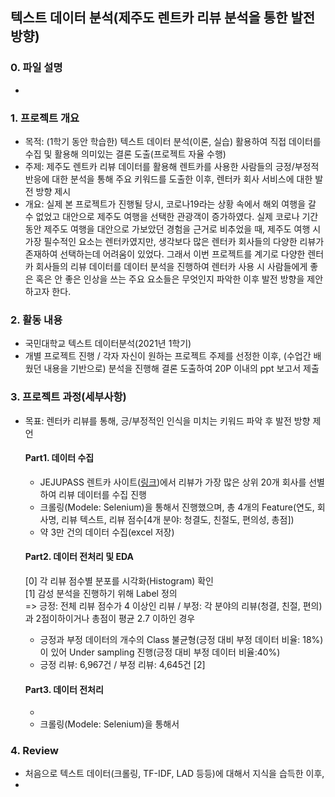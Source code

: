 
## 텍스트 데이터 분석(제주도 렌트카 리뷰 분석을 통한 발전 방향)

### 0. 파일 설명
- 

### 1. 프로젝트 개요
- 목적: (1학기 동안 학습한) 텍스트 데이터 분석(이론, 실습) 활용하여 직접 데이터를 수집 및 활용해 의미있는 결론 도출(프로젝트 자율 수행)
- 주제: 제주도 렌트카 리뷰 데이터를 활용해 렌트카를 사용한 사람들의 긍정/부정적 반응에 대한 분석을 통해 주요 키워드를 도출한 이후, 렌터카 회사 서비스에 대한 발전 방향 제시
- 개요: 실제 본 프로젝트가 진행될 당시, 코로나19라는 상황 속에서 해외 여행을 갈 수 없었고 대안으로 제주도 여행을 선택한 관광객이 증가하였다. 실제 코로나 기간동안 제주도 여행을 대안으로 가보았던 경험을 근거로 비추었을 때, 제주도 여행 시 가장 필수적인 요소는 렌터카였지만, 생각보다 많은 렌터카 회사들의 다양한 리뷰가 존재하여 선택하는데 어려움이 있었다. 그래서 이번 프로젝트를 계기로 다양한 렌터카 회사들의 리뷰 데이터를 데이터 분석을 진행하여 렌터카 사용 시 사람들에게 좋은 혹은 안 좋은 인상을 쓰는 주요 요소들은 무엇인지 파악한 이후 발전 방향을 제안하고자 한다. 

### 2. 활동 내용 
- 국민대학교 텍스트 데이터분석(2021년 1학기) 
- 개별 프로젝트 진행 / 각자 자신이 원하는 프로젝트 주제를 선정한 이후, (수업간 배웠던 내용을 기반으로) 분석을 진행해 결론 도출하여 20P 이내의 ppt 보고서 제출
 
### 3. 프로젝트 과정(세부사항)
- 목표: 렌터카 리뷰를 통해, 긍/부정적인 인식을 미치는 키워드 파악 후 발전 방향 제언 

  #### Part1. 데이터 수집  
   - JEJUPASS 렌트카 사이트([링크](https://rentcar.jejupass.com/web?gclid=Cj0KCQjwio6XBhCMARIsAC0u9aE1irHNEONOUm4oyynbvCEvJmlj4FQ5W3PJnAVBbPfHzPHYppUFErwaAov1EALw_wcB))에서 리뷰가 가장 많은 상위 20개 회사를 선별하여 리뷰 데이터를 수집 진행  
   - 크롤링(Modele: Selenium)을 통해서 진행했으며, 총 4개의 Feature(연도, 회사명, 리뷰 텍스트, 리뷰 점수[4개 분야: 청결도, 친절도, 편의성, 총점])  
   - 약 3만 건의 데이터 수집(excel 저장)  
 
  #### Part2. 데이터 전처리 및 EDA  
   [0] 각 리뷰 점수별 분포를 시각화(Histogram) 확인  
   [1] 감성 분석을 진행하기 위해 Label 정의   
     => 긍정: 전체 리뷰 점수가 4 이상인 리뷰 / 부정: 각 분야의 리뷰(청결, 친절, 편의)과 2점이하이거나 총점이 평균 2.7 이하인 경우  
   - 긍정과 부정 데이터의 개수의 Class 불균형(긍정 대비 부정 데이터 비율: 18%)이 있어 Under sampling 진행(긍정 대비 부정 데이터 비율:40%)
   - 긍정 리뷰: 6,967건 / 부정 리뷰: 4,645건
   [2]

  #### Part3. 데이터 전처리
   -  
   - 크롤링(Modele: Selenium)을 통해서


### 4. Review  
- 처음으로 텍스트 데이터(크롤링, TF-IDF, LAD 등등)에 대해서 지식을 습득한 이후, 
- 
